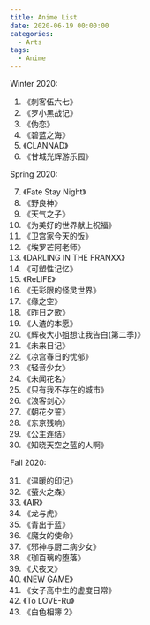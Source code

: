 ```yaml
---
title: Anime List
date: 2020-06-19 00:00:00
categories:
  - Arts
tags:
  - Anime
---
```


<!-- / CONTENT HIDDEN BY AUTHOR / -->

Winter 2020:

1. 《刺客伍六七》
2. 《罗小黑战记》
3. 《伪恋》
4. 《碧蓝之海》
5. 《CLANNAD》
6. 《甘城光辉游乐园》

Spring 2020:

7. 《Fate Stay Night》
8. 《野良神》
9. 《天气之子》
10. 《为美好的世界献上祝福》
11. 《卫宫家今天的饭》
12. 《埃罗芒阿老师》
13. 《DARLING IN THE FRANXX》
14. 《可塑性记忆》
15. 《ReLIFE》
16. 《无彩限的怪灵世界》
17. 《缘之空》
18. 《昨日之歌》
19. 《人渣的本愿》
20. 《辉夜大小姐想让我告白(第二季)》
21. 《未来日记》
22. 《凉宫春日的忧郁》
23. 《轻音少女》
24. 《未闻花名》
25. 《只有我不存在的城市》
26. 《浪客剑心》
27. 《朝花夕誓》
28. 《东京残响》
29. 《公主连结》
30. 《知晓天空之蓝的人啊》

Fall 2020:

31. 《温暖的印记》
32. 《萤火之森》
33. 《AIR》
34. 《龙与虎》
35. 《青出于蓝》
36. 《魔女的使命》
37. 《邪神与厨二病少女》
38. 《珈百璃的堕落》
39. 《犬夜叉》
40. 《NEW GAME》
41. 《女子高中生的虚度日常》
42. 《To LOVE-Ru》
43. 《白色相簿 2》
